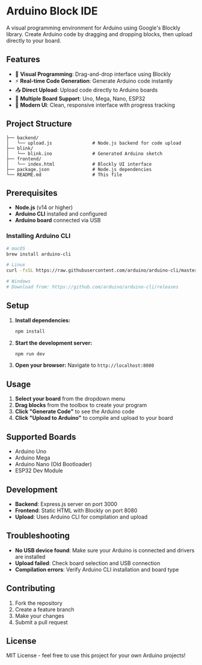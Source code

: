 # Arduino Block IDE

A visual programming environment for Arduino using Google's Blockly library. Create Arduino code by dragging and dropping blocks, then upload directly to your board.

## Features

- 🧱 **Visual Programming**: Drag-and-drop interface using Blockly
- ⚡ **Real-time Code Generation**: Generate Arduino code instantly
- 📤 **Direct Upload**: Upload code directly to Arduino boards
- 🎯 **Multiple Board Support**: Uno, Mega, Nano, ESP32
- 🎨 **Modern UI**: Clean, responsive interface with progress tracking

## Project Structure

```
├── backend/
│   └── upload.js               # Node.js backend for code upload
├── blink/
│   └── blink.ino               # Generated Arduino sketch
├── frontend/
│   └── index.html              # Blockly UI interface
├── package.json                # Node.js dependencies
└── README.md                   # This file
```

## Prerequisites

- **Node.js** (v14 or higher)
- **Arduino CLI** installed and configured
- **Arduino board** connected via USB

### Installing Arduino CLI

```bash
# macOS
brew install arduino-cli

# Linux
curl -fsSL https://raw.githubusercontent.com/arduino/arduino-cli/master/install.sh | sh

# Windows
# Download from: https://github.com/arduino/arduino-cli/releases
```

## Setup

1. **Install dependencies:**
   ```bash
   npm install
   ```

2. **Start the development server:**
   ```bash
   npm run dev
   ```

3. **Open your browser:**
   Navigate to `http://localhost:8080`

## Usage

1. **Select your board** from the dropdown menu
2. **Drag blocks** from the toolbox to create your program
3. **Click "Generate Code"** to see the Arduino code
4. **Click "Upload to Arduino"** to compile and upload to your board

## Supported Boards

- Arduino Uno
- Arduino Mega
- Arduino Nano (Old Bootloader)
- ESP32 Dev Module

## Development

- **Backend**: Express.js server on port 3000
- **Frontend**: Static HTML with Blockly on port 8080
- **Upload**: Uses Arduino CLI for compilation and upload

## Troubleshooting

- **No USB device found**: Make sure your Arduino is connected and drivers are installed
- **Upload failed**: Check board selection and USB connection
- **Compilation errors**: Verify Arduino CLI installation and board type

## Contributing

1. Fork the repository
2. Create a feature branch
3. Make your changes
4. Submit a pull request

## License

MIT License - feel free to use this project for your own Arduino projects!
